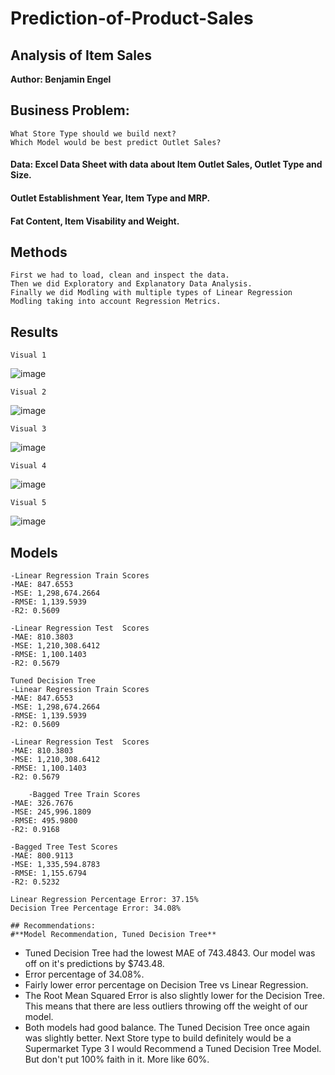 # Prediction-of-Product-Sales
## Analysis of Item Sales

**Author: Benjamin Engel**

## Business Problem:

    What Store Type should we build next?
    Which Model would be best predict Outlet Sales?

#### Data: Excel Data Sheet with data about Item Outlet Sales, Outlet Type and Size.
#### Outlet Establishment Year, Item Type and MRP.
#### Fat Content, Item Visability and Weight.


## Methods
    First we had to load, clean and inspect the data.
    Then we did Exploratory and Explanatory Data Analysis.
    Finally we did Modling with multiple types of Linear Regression Modling taking into account Regression Metrics.


## Results

    Visual 1

![image](https://user-images.githubusercontent.com/126991382/236390597-6ea3ec89-b4e8-4261-972b-418acf305fda.png)

    Visual 2

![image](https://user-images.githubusercontent.com/126991382/236390260-c42b9253-866e-40b6-8231-b7a1243019d7.png)

    Visual 3

![image](https://user-images.githubusercontent.com/126991382/236390659-48eef6d4-913a-4aac-8194-6acf2ea62bad.png)
    
    Visual 4

![image](https://user-images.githubusercontent.com/126991382/236390710-404c0856-cca3-4a95-9ea3-4ec2239e2b39.png)

    Visual 5

![image](https://user-images.githubusercontent.com/126991382/236391404-0ed80730-a248-42b8-b33c-f691cc4e9f6e.png)


## Models

    -Linear Regression Train Scores
    -MAE: 847.6553 
    -MSE: 1,298,674.2664 
    -RMSE: 1,139.5939 
    -R2: 0.5609

    -Linear Regression Test  Scores
    -MAE: 810.3803 
    -MSE: 1,210,308.6412 
    -RMSE: 1,100.1403 
    -R2: 0.5679
    
    Tuned Decision Tree
    -Linear Regression Train Scores
    -MAE: 847.6553 
    -MSE: 1,298,674.2664 
    -RMSE: 1,139.5939 
    -R2: 0.5609

    -Linear Regression Test  Scores
    -MAE: 810.3803 
    -MSE: 1,210,308.6412 
    -RMSE: 1,100.1403 
    -R2: 0.5679
    
        -Bagged Tree Train Scores
    -MAE: 326.7676 
    -MSE: 245,996.1809 
    -RMSE: 495.9800 
    -R2: 0.9168

    -Bagged Tree Test Scores
    -MAE: 800.9113 
    -MSE: 1,335,594.8783 
    -RMSE: 1,155.6794 
    -R2: 0.5232
    
    Linear Regression Percentage Error: 37.15%
    Decision Tree Percentage Error: 34.08%
    
    ## Recommendations:
    #**Model Recommendation, Tuned Decision Tree**
  - Tuned Decision Tree had the lowest MAE of 743.4843.  Our model was off on it's predictions by $743.48.  
  - Error percentage of 34.08%.  
  - Fairly lower error percentage on Decision Tree vs Linear Regression.
  - The Root Mean Squared Error is also slightly lower for the Decision Tree. This means that there are less outliers throwing off the weight of our        model.
  - Both models had good balance. The Tuned Decision Tree once again was slightly better.
    Next Store type to build definitely would be a Supermarket Type 3
    I would Recommend a Tuned Decision Tree Model. But don't put 100% faith in it. More like 60%.
